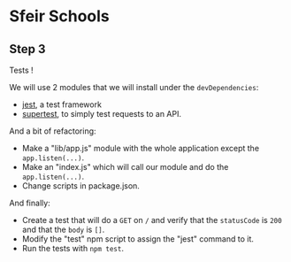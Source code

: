 # Sfeir Schools

## Step 3

Tests !

We will use 2 modules that we will install under the `devDependencies`:

- [jest](https://facebook.github.io/jest/), a test framework
- [supertest](https://github.com/visionmedia/supertest), to simply test requests to an API.


And a bit of refactoring:

- Make a "lib/app.js" module with the whole application except the `app.listen(...)`.
- Make an "index.js" which will call our module and do the `app.listen(...)`.
- Change scripts in package.json.

And finally:

- Create a test that will do a `GET` on `/` and verify that the `statusCode` is `200` and that the `body` is `[]`.
- Modify the "test" npm script to assign the "jest" command to it.
- Run the tests with `npm test`.
